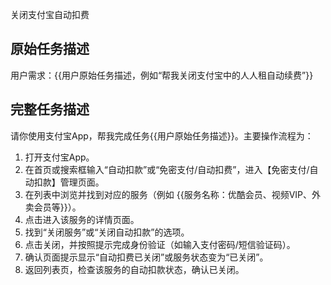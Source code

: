 关闭支付宝自动扣费
## 原始任务描述

用户需求：{{用户原始任务描述，例如“帮我关闭支付宝中的人人租自动续费”}}

## 完整任务描述

请你使用支付宝App，帮我完成任务{{用户原始任务描述}}。主要操作流程为：

1. 打开支付宝App。
2. 在首页或搜索框输入“自动扣款”或“免密支付/自动扣费”，进入【免密支付/自动扣款】管理页面。
3. 在列表中浏览并找到对应的服务（例如 {{服务名称：优酷会员、视频VIP、外卖会员等}}）。
4. 点击进入该服务的详情页面。
5. 找到“关闭服务”或“关闭自动扣款”的选项。
6. 点击关闭，并按照提示完成身份验证（如输入支付密码/短信验证码）。
7. 确认页面提示显示“自动扣费已关闭”或服务状态变为“已关闭”。
8. 返回列表页，检查该服务的自动扣款状态，确认已关闭。